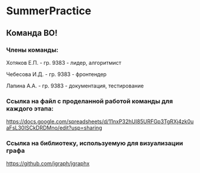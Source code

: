 # SummerPractice
## Команда ВО!

### Члены команды:
Хотяков Е.П. - гр. 9383 - лидер, алгоритмист

Чебесова И.Д. - гр. 9383 - фронтендер

Лапина А.А. - гр. 9383 - документация, тестирование

### Ссылка на файл с проделанной работой команды для каждого этапа:
https://docs.google.com/spreadsheets/d/11nxP32hUI85URFGp3TgRXj4zk0uaFsL30ISCkDRDMno/edit?usp=sharing 

### Ссылка на библиотеку, используемую для визуализации графа
https://github.com/jgraph/jgraphx
